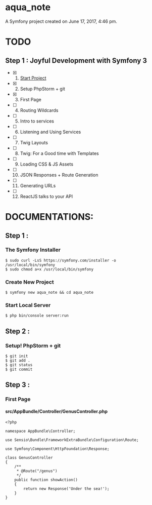aqua_note
=========

A Symfony project created on June 17, 2017, 4:46 pm.

# TODO
## Step 1 : Joyful Development with Symfony 3
- [x] 1. [Start Project](http://knpuniversity.com/screencast/symfony/start-project)
- [x] 2. Setup PhpStorm + git
- [x] 3. First Page
- [ ] 4. Routing Wildcards
- [ ] 5. Intro to services
- [ ] 6. Listening and Using Services
- [ ] 7. Twig Layouts
- [ ] 8. Twig: For a Good time with Templates
- [ ] 9. Loading CSS & JS Assets
- [ ] 10. JSON Responses + Route Generation
- [ ] 11. Generating URLs
- [ ] 12. ReactJS talks to your API

# DOCUMENTATIONS:
## Step 1 :
### The Symfony Installer
```
$ sudo curl -LsS https://symfony.com/installer -o /usr/local/bin/symfony
$ sudo chmod a+x /usr/local/bin/symfony
```

### Create New Project
`$ symfony new aqua_note && cd aqua_note`

### Start Local Server
`$ php bin/console server:run`

## Step 2 : 
### Setup! PhpStorm + git
```
$ git init
$ git add .
$ git status
$ git commit 
```

## Step 3 :
### First Page
#### src/AppBundle/Controller/GenusController.php
```
<?php

namespace AppBundle\Controller;

use Sensio\Bundle\FrameworkExtraBundle\Configuration\Route;

use Symfony\Component\HttpFoundation\Response;

class GenusController
{
    /**
     * @Route("/genus")
     */
    public function showAction()
    {
        return new Response('Under the sea!');
    }
}
```